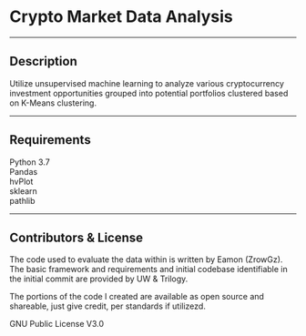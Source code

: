 # Crypto Market Data Analysis

---

## Description 

Utilize unsupervised machine learning to analyze various cryptocurrency investment opportunities grouped into potential portfolios clustered based on K-Means clustering. 

---

## Requirements

Python 3.7  
Pandas  
hvPlot  
sklearn  
pathlib  

--- 

## Contributors & License

The code used to evaluate the data within is written by Eamon (ZrowGz). The basic framework and requirements and initial codebase identifiable in the initial commit are provided by UW & Trilogy.

The portions of the code I created are available as open source and shareable, just give credit, per standards if utilizezd.

GNU Public License V3.0